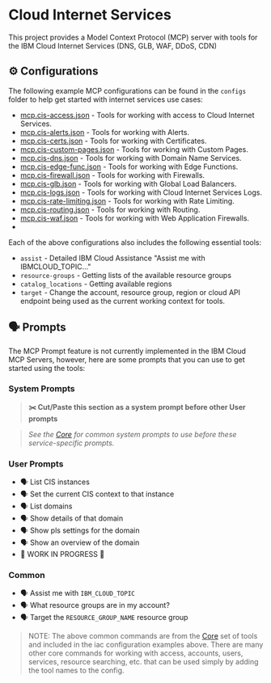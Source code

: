 # Cloud Internet Services

This project provides a Model Context Protocol (MCP) server with tools for the IBM Cloud Internet Services (DNS, GLB, WAF, DDoS, CDN)

## ⚙️ Configurations

The following example MCP configurations can be found in the `configs` folder to help get started with internet services use cases:

- [mcp.cis-access.json](https://github.com/IBM-Cloud/ibmcloud-mcp-server/blob/main/src/cis/configs/mcp.cis-access.json) - Tools for working with access to Cloud Internet Services.
- [mcp.cis-alerts.json](https://github.com/IBM-Cloud/ibmcloud-mcp-server/blob/main/src/cis/configs/mcp.cis-alerts.json) - Tools for working with Alerts.
- [mcp.cis-certs.json](https://github.com/IBM-Cloud/ibmcloud-mcp-server/blob/main/src/cis/configs/mcp.cis-certs.json) - Tools for working with Certificates.
- [mcp.cis-custom-pages.json](https://github.com/IBM-Cloud/ibmcloud-mcp-server/blob/main/src/cis/configs/mcp.cis-custom-pages.json) - Tools for working with Custom Pages.
- [mcp.cis-dns.json](https://github.com/IBM-Cloud/ibmcloud-mcp-server/blob/main/src/cis/configs/mcp.cis-dns.json) - Tools for working with Domain Name Services.
- [mcp.cis-edge-func.json](https://github.com/IBM-Cloud/ibmcloud-mcp-server/blob/main/src/cis/configs/mcp.cis-edge-func.json) - Tools for working with Edge Functions.
- [mcp.cis-firewall.json](https://github.com/IBM-Cloud/ibmcloud-mcp-server/blob/main/src/cis/configs/mcp.cis-firewall.json) - Tools for working with Firewalls.
- [mcp.cis-glb.json](https://github.com/IBM-Cloud/ibmcloud-mcp-server/blob/main/src/cis/configs/mcp.cis-glb.json) - Tools for working with Global Load Balancers.
- [mcp.cis-logs.json](https://github.com/IBM-Cloud/ibmcloud-mcp-server/blob/main/src/cis/configs/mcp.cis-logs.json) - Tools for working with Cloud Internet Services Logs.
- [mcp.cis-rate-limiting.json](https://github.com/IBM-Cloud/ibmcloud-mcp-server/blob/main/src/cis/configs/mcp.cis-rate-limiting.json) - Tools for working with Rate Limiting.
- [mcp.cis-routing.json](https://github.com/IBM-Cloud/ibmcloud-mcp-server/blob/main/src/cis/configs/mcp.cis-routing.json) - Tools for working with Routing.
- [mcp.cis-waf.json](https://github.com/IBM-Cloud/ibmcloud-mcp-server/blob/main/src/cis/configs/mcp.cis-waf.json) - Tools for working with Web Application Firewalls.
-
Each of the above configurations also includes the following essential tools:

- `assist` - Detailed IBM Cloud Assistance "Assist me with IBMCLOUD_TOPIC..."
- `resource-groups` - Getting lists of the available resource groups
- `catalog_locations` - Getting available regions
- `target` - Change the account, resource group, region or cloud API endpoint being used as the current working context for tools.

## 🗣️ Prompts

The MCP Prompt feature is not currently implemented in the IBM Cloud MCP Servers, however, here are some prompts that you can
use to get started using the tools:

### System Prompts

> **✂️ Cut/Paste this section as a system prompt before other User prompts**

> _See the [Core](https://github.com/IBM-Cloud/ibmcloud-mcp-server/blob/main/src/core/README.md) for common system prompts to use before these service-specific prompts._

### User Prompts

- 🗣️ List CIS instances
- 🗣️ Set the current CIS context to that instance
- 🗣️ List domains
- 🗣️ Show details of that domain
- 🗣️ Show pls settings for the domain
- 🗣️ Show an overview of the domain
- 🚧 WORK IN PROGRESS 🚧

### Common

- 🗣️ Assist me with `IBM_CLOUD_TOPIC`
- 🗣️ What resource groups are in my account?
- 🗣️ Target the `RESOURCE_GROUP_NAME` resource group

> NOTE: The above common commands are from the [Core](https://github.com/IBM-Cloud/ibmcloud-mcp-server/blob/main/src/core/README.md) set of tools and included in the iac configuration examples above.  There are many other core commands for working with access, accounts, users, services, resource searching, etc. that can be used simply by adding the tool names to the config.
